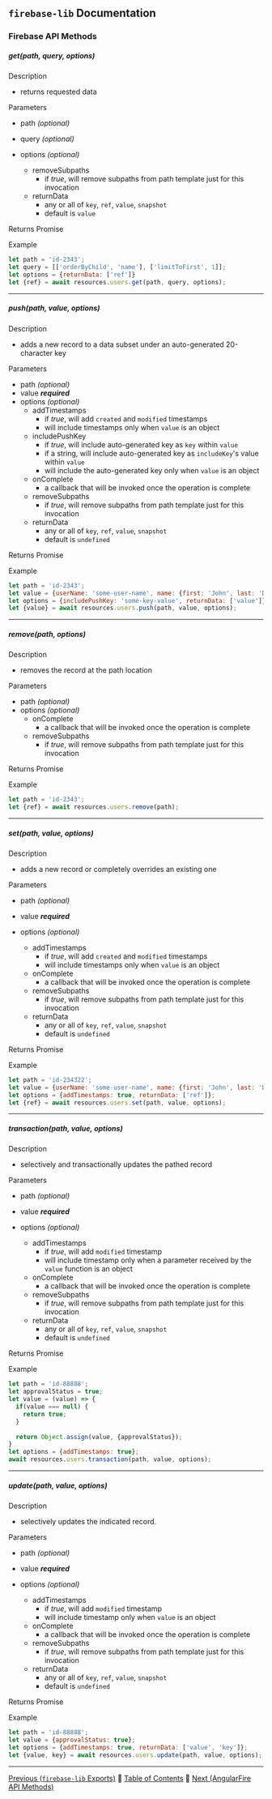 ## `firebase-lib` Documentation

### Firebase API Methods

##### get(path, query, options)

Description

* returns requested data

Parameters
  
* path *(optional)*
* query *(optional)*
* options *(optional)*

  * removeSubpaths
    * if *true*, will remove subpaths from path template just for this invocation  
  * returnData
    * any or all of `key`, `ref`, `value`, `snapshot`
    * default is `value`


Returns  Promise

Example

```javascript
let path = 'id-2343';
let query = [['orderByChild', 'name'], ['limitToFirst', 1]];
let options = {returnData: ['ref']}
let {ref} = await resources.users.get(path, query, options);
```

---

##### push(path, value, options)

Description

* adds a new record to a data subset under an auto-generated 20-character key

Parameters

* path *(optional)*
* value ***required***
* options *(optional)*
  * addTimestamps
    * if *true*, will add `created` and `modified` timestamps
    * will include timestamps only when `value` is an object
  * includePushKey
    * if *true*, will include auto-generated key as `key` within `value`
    * if a string, will include auto-generated key as `includeKey`'s value within `value`
    * will include the auto-generated key only when `value` is an object
  * onComplete
    * a callback that will be invoked once the operation is complete
  * removeSubpaths
    * if *true*, will remove subpaths from path template just for this invocation
  * returnData
    * any or all of `key`, `ref`, `value`, `snapshot`
    * default is `undefined`

Returns  Promise

Example

```javascript
let path = 'id-2343';
let value = {userName: 'some-user-name', name: {first: 'John', last: 'Doe'}};
let options = {includePushKey: 'some-key-value', returnData: ['value']};
let {value} = await resources.users.push(path, value, options);
```
---

##### remove(path, options)

Description

* removes the record at the path location

Parameters
  
* path *(optional)*
* options *(optional)*
  * onComplete
    * a callback that will be invoked once the operation is complete
  * removeSubpaths
    * if *true*, will remove subpaths from path template just for this invocation

Returns  Promise
 
Example
 
```javascript
let path = 'id-2343';
let {ref} = await resources.users.remove(path);
```

---

##### set(path, value, options)

Description

* adds a new record or completely overrides an existing one

Parameters

* path *(optional)*
* value ***required***
* options *(optional)*
  
  * addTimestamps
    * if *true*, will add `created` and `modified` timestamps
    * will include timestamps only when `value` is an object
  * onComplete
    * a callback that will be invoked once the operation is complete
  * removeSubpaths
    * if *true*, will remove subpaths from path template just for this invocation
  * returnData
    * any or all of `key`, `ref`, `value`, `snapshot`
    * default is `undefined`

Returns  Promise

Example

```javascript
let path = 'id-234322';
let value = {userName: 'some-user-name', name: {first: 'John', last: 'Doe'}};
let options = {addTimestamps: true, returnData: ['ref']};
let {ref} = await resources.users.set(path, value, options);
```
---

##### transaction(path, value, options)

Description

* selectively and transactionally updates the pathed record

Parameters

* path *(optional)*
* value ***required***
* options *(optional)*
  
  * addTimestamps
    * if *true*, will add `modified` timestamp
    * will include timestamp only when a parameter received by the `value` 
      function is an object
  * onComplete
    * a callback that will be invoked once the operation is complete
  * removeSubpaths
    * if *true*, will remove subpaths from path template just for this invocation
  * returnData
    * any or all of `key`, `ref`, `value`, `snapshot`
    * default is `undefined`

Returns  Promise

Example

```javascript
let path = 'id-88888';
let approvalStatus = true;
let value = (value) => {
  if(value === null) {
    return true;
  }
  
  return Object.assign(value, {approvalStatus});
}
let options = {addTimestamps: true};
await resources.users.transaction(path, value, options);
```

---

##### update(path, value, options)

Description

* selectively updates the indicated record.

Parameters

* path *(optional)*
* value ***required***
* options *(optional)*
  
  * addTimestamps
    * if *true*, will add `modified` timestamp
    * will include timestamp only when `value` is an object
  * onComplete
    * a callback that will be invoked once the operation is complete
  * removeSubpaths
    * if *true*, will remove subpaths from path template just for this invocation
  * returnData
    * any or all of `key`, `ref`, `value`, `snapshot`
    * default is `undefined`

Returns  Promise

Example

```javascript
let path = 'id-88888';
let value = {approvalStatus: true};
let options = {addTimestamps: true, returnData: ['value', 'key']};
let {value, key} = await resources.users.update(path, value, options);
```

---

[Previous (`firebase-lib` Exports)](./17a-firebase-lib-exports.md) :palm_tree:
[Table of Contents](../README.md) :palm_tree:
[Next (AngularFire API Methods)](./19-angular-fire-database-api-methods.md)
